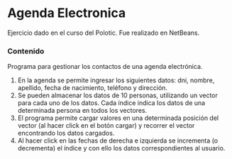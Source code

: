 # Agenda Electronica
Ejercicio dado en el curso del Polotic.
Fue realizado en NetBeans.

### Contenido
Programa para gestionar los contactos de una agenda electrónica.
  1. En la agenda se permite ingresar los siguientes datos: dni, nombre, apellido, fecha de nacimiento, teléfono y dirección.
  2. Se pueden almacenar los datos de 10 personas, utilizando un vector para cada uno de los datos. Cada índice indica los datos de una determinada persona en todos los vectores.
  3. El programa permite cargar valores en una determinada posición del vector (al hacer click en el botón cargar) y recorrer el vector encontrando los datos cargados.
  4. Al hacer click en las fechas de derecha e izquierda se incrementa (o decrementa) el índice y con ello los datos correspondientes al usuario.
